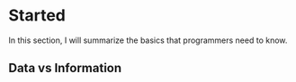 # Started
In this section, I will summarize the basics that programmers need to know.

## Data vs Information 

